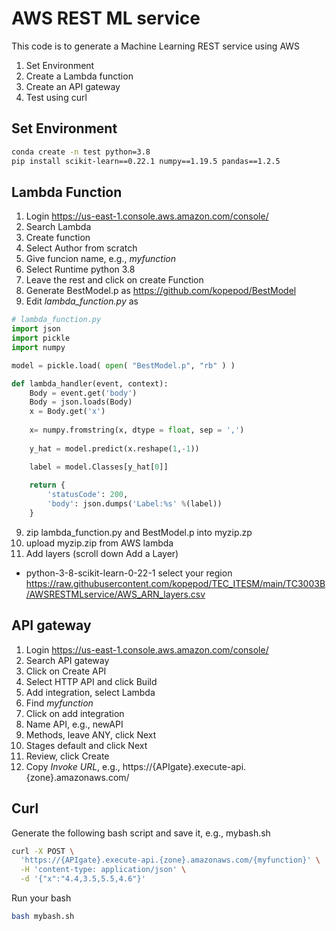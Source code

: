 # AWS REST ML service

This code is to generate a Machine Learning REST service using AWS

1. Set Environment
2. Create a Lambda function
3. Create an API gateway
4. Test using curl

## Set Environment
```bash
conda create -n test python=3.8
pip install scikit-learn==0.22.1 numpy==1.19.5 pandas==1.2.5
```

## Lambda Function
1. Login https://us-east-1.console.aws.amazon.com/console/
2. Search Lambda
3. Create function
4. Select Author from scratch
5. Give funcion name, e.g., _myfunction_
6. Select Runtime python 3.8
7. Leave the rest and click on create Function
8. Generate BestModel.p as https://github.com/kopepod/BestModel
8. Edit _lambda_function.py_ as
```python
# lambda_function.py
import json
import pickle
import numpy

model = pickle.load( open( "BestModel.p", "rb" ) )

def lambda_handler(event, context):
	Body = event.get('body')
	Body = json.loads(Body)
	x = Body.get('x')
  
	x= numpy.fromstring(x, dtype = float, sep = ',')
  
	y_hat = model.predict(x.reshape(1,-1))

	label = model.Classes[y_hat[0]]
    
	return {
		'statusCode': 200,
		'body': json.dumps('Label:%s' %(label))
	}
```
9. zip lambda_function.py and BestModel.p into myzip.zp
10. upload myzip.zip from AWS lambda
11. Add layers (scroll down Add a Layer)
* python-3-8-scikit-learn-0-22-1 select your region https://raw.githubusercontent.com/kopepod/TEC_ITESM/main/TC3003B/AWSRESTMLservice/AWS_ARN_layers.csv

## API gateway
1. Login https://us-east-1.console.aws.amazon.com/console/
2. Search API gateway
3. Click on Create API
4. Select HTTP API and click Build
5. Add integration, select Lambda
6. Find _myfunction_
7. Click on add integration
8. Name API, e.g., newAPI
9. Methods, leave ANY, click Next
10. Stages default and click Next
11. Review, click Create
12. Copy *Invoke URL*, e.g., https://{APIgate}.execute-api.{zone}.amazonaws.com/

## Curl
Generate the following bash script and save it, e.g., mybash.sh
```bash
curl -X POST \
  'https://{APIgate}.execute-api.{zone}.amazonaws.com/{myfunction}' \
  -H 'content-type: application/json' \
  -d '{"x":"4.4,3.5,5.5,4.6"}' 
```
Run your bash
```bash
bash mybash.sh
```

